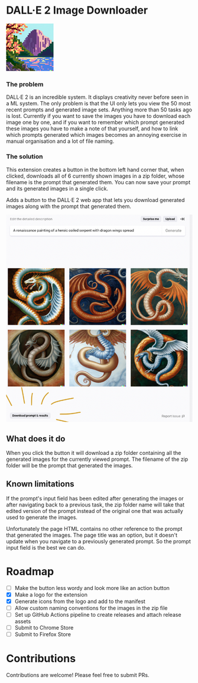 # DALL·E 2 Image Downloader

![Image of a landscape with a mountain in pixel art style, generated by DALL·E 2](icons/icon-128.png "Image of a landscape with a mountain in pixel art style, generated by DALL·E 2")

### The problem

DALL·E 2 is an incredible system. It displays creativity never before seen in a ML system. The only problem is that the UI only lets you view the 50 most recent prompts and generated image sets. Anything more than 50 tasks ago is lost. Currently if you want to save the images you have to download each image one by one, and if you want to remember which prompt generated these images you have to make a note of that yourself, and how to link which prompts generated which images becomes an annoying exercise in manual organisation and a lot of file naming.

### The solution

This extension creates a button in the bottom left hand corner that, when clicked, downloads all of 6 currently shown images in a zip folder, whose filename is the prompt that generated them. You can now save your prompt and its generated images in a single click.

Adds a button to the DALL·E 2 web app that lets you download generated images along with the prompt that generated them.

![Screenshot of the web app with the new button in the bottom left hand corner](screenshot.png "Screenshot of the web app with the new button in the bottom left hand corner")

## What does it do

When you click the button it will download a zip folder containing all the generated images for the currently viewed prompt. The filename of the zip folder will be the prompt that generated the images.

## Known limitations

If the prompt's input field has been edited after generating the images or after navigating back to a previous task, the zip folder name will take that edited version of the prompt instead of the original one that was actually used to generate the images.

Unfortunately the page HTML contains no other reference to the prompt that generated the images. The page title was an option, but it doesn't update when you navigate to a previously generated prompt. So the prompt input field is the best we can do.

# Roadmap

- [ ] Make the button less wordy and look more like an action button
- [x] Make a logo for the extension
- [x] Generate icons from the logo and add to the manifest
- [ ] Allow custom naming conventions for the images in the zip file
- [ ] Set up GitHub Actions pipeline to create releases and attach release assets
- [ ] Submit to Chrome Store
- [ ] Submit to Firefox Store

# Contributions

Contributions are welcome! Please feel free to submit PRs.
